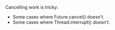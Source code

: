 Cancelling work is tricky:

* Some cases where Future.cancel() doesn't.
* Some cases where Thread.interrupt() doesn't.
